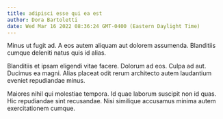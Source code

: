 ```yaml
---
title: adipisci esse qui ea est
author: Dora Bartoletti
date: Wed Mar 16 2022 08:36:24 GMT-0400 (Eastern Daylight Time)
---
```

Minus ut fugit ad. A eos autem aliquam aut dolorem assumenda. Blanditiis cumque deleniti natus quis id alias.

 Blanditiis et ipsam eligendi vitae facere. Dolorum ad eos. Culpa ad aut. Ducimus ea magni. Alias placeat odit rerum architecto autem laudantium eveniet repudiandae minus.

 Maiores nihil qui molestiae tempora. Id quae laborum suscipit non id quas. Hic repudiandae sint recusandae. Nisi similique accusamus minima autem exercitationem cumque.